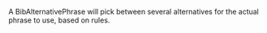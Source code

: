 A BibAlternativePhrase will pick between several alternatives for the actual phrase to use, based on rules.